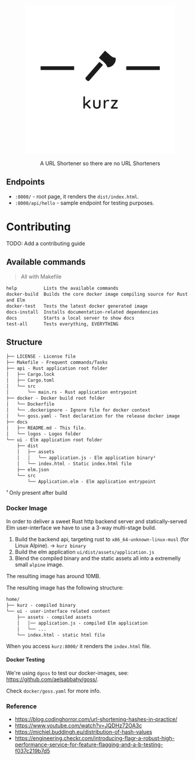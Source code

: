 <p align="center">
  <img src="https://github.com/marceloboeira/kurz/blob/master/docs/logos/github_2.png?raw=true" width="400">
  <p align="center">A URL Shortener so there are no URL Shorteners<p>
</p>

## Endpoints

* `:8000/` - root page, it renders the `dist/index.html`.
* `:8000/api/hello` - sample endpoint for testing purposes.

# Contributing

TODO: Add a contributing guide

## Available commands
> All with Makefile

```
help          Lists the available commands
docker-build  Builds the core docker image compiling source for Rust and Elm
docker-test   Tests the latest docker generated image
docs-install  Installs documentation-related dependencies
docs          Starts a local server to show docs
test-all      Tests everything, EVERYTHING
```

## Structure

```
├── LICENSE - License file
├── Makefile - Frequent commands/Tasks
├── api - Rust application root folder
│   ├── Cargo.lock
│   ├── Cargo.toml
│   └── src
│       └── main.rs - Rust application entrypoint
├── docker - Docker build root folder
│   └── Dockerfile
│   └── .dockerignore - Ignore file for docker context
│   └── goss.yaml - Test declaration for the release docker image
├── docs
│   ├── README.md - This file.
│   └── logos - Logos folder
└── ui - Elm application root folder
    ├── dist
    │   ├── assets
    │   │   └── application.js - Elm application binary¹
    │   └── index.html - Static index.html file
    ├── elm.json
    └── src
        └── Application.elm - Elm application entrypoint
```

¹ Only present after build

### Docker Image

In order to deliver a sweet Rust http backend server and statically-served Elm user-interface we have to use a 3-way multi-stage build.

1. Build the backend api, targeting rust to `x86_64-unknown-linux-musl` (for Linux Alpine). -> `kurz binary`
2. Build the elm application `ui/dist/assets/application.js`
3. Blend the compiled binary and the static assets all into a extremelly small `alpine` image.

The resulting image has around 10MB.

The resulting image has the following structure:

```
home/
├── kurz - compiled binary
└── ui - user-interface related content
    ├── assets - compiled assets
    │   │── application.js - compiled Elm application
    │   └── ...
    └── index.html - static html file
```

When you access `kurz:8000/` it renders the `index.html` file.

#### Docker Testing

We're using `dgoss` to test our docker-images, see: https://github.com/aelsabbahy/goss/.

Check `docker/goss.yaml` for more info.

### Reference

* https://blog.codinghorror.com/url-shortening-hashes-in-practice/
* https://www.youtube.com/watch?v=JQDHz72OA3c
* https://michiel.buddingh.eu/distribution-of-hash-values
* https://engineering.checkr.com/introducing-flagr-a-robust-high-performance-service-for-feature-flagging-and-a-b-testing-f037c219b7d5
